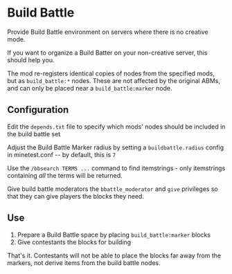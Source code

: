 # Build Battle

Provide Build Battle environment on servers where there is no creative mode.

If you want to organize a  Build Batter on your non-creative server, this should help you.

The mod re-registers identical copies of nodes from the specified mods, but as `build_battle:*` nodes. These are not affected by the original ABMs, and can only be placed near a `build_battle:marker` node.

## Configuration

Edit the `depends.txt` file to specify which mods' nodes should be included in the build battle set

Adjust the Build Battle Marker radius by setting a `buildbattle.radius` config in minetest.conf -- by default, this is `7`

Use the `/bbsearch TERMS ...` command to find itemstrings - only itemstrings containing *all* the terms will be returned.

Give build battle moderators the `bbattle_moderator` and `give` privileges so that they can give players the blocks they need.

## Use

1. Prepare a Build Battle space by placing `build_battle:marker` blocks
2. Give contestants the blocks for building

That's it. Contestants will not be able to place the blocks far away from the markers, not derive items from the build battle nodes.

